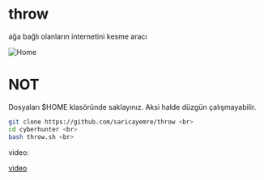 # throw
ağa bağlı olanların internetini kesme aracı

![Home](https://i.hizliresim.com/yj8BPj.png)

# NOT
Dosyaları $HOME klasöründe saklayınız. Aksi halde düzgün çalışmayabilir.
```bash
git clone https://github.com/saricayemre/throw <br>
cd cyberhunter <br>
bash throw.sh <br>
```
video:

[video](https://youtu.be/gcyvnDVLt00)
